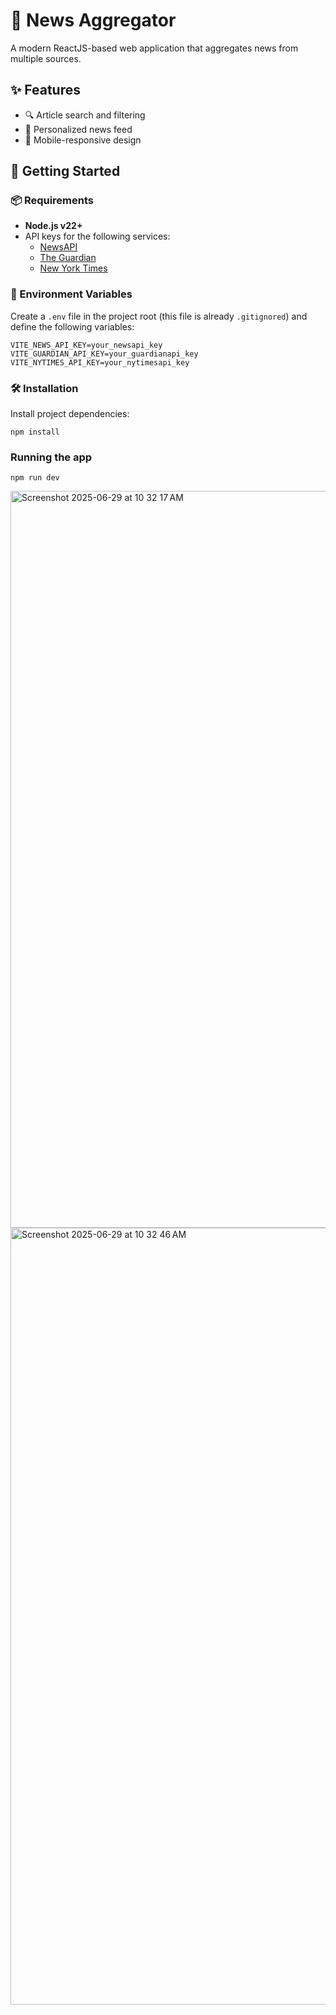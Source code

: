 # 📰 News Aggregator  
A modern ReactJS-based web application that aggregates news from multiple sources.

## ✨ Features  
- 🔍 Article search and filtering  
- 🧠 Personalized news feed  
- 📱 Mobile-responsive design  

## 🚀 Getting Started

### 📦 Requirements  
- **Node.js v22+**  
- API keys for the following services:
  - [NewsAPI](https://newsapi.org/)
  - [The Guardian](https://open-platform.theguardian.com/)
  - [New York Times](https://developer.nytimes.com/)

### 🔐 Environment Variables  
Create a `.env` file in the project root (this file is already `.gitignored`) and define the following variables:

```env
VITE_NEWS_API_KEY=your_newsapi_key
VITE_GUARDIAN_API_KEY=your_guardianapi_key
VITE_NYTIMES_API_KEY=your_nytimesapi_key
```

### 🛠 Installation
Install project dependencies:

```
npm install
```

### Running the app

```
npm run dev
```

<img width="1179" alt="Screenshot 2025-06-29 at 10 32 17 AM" src="https://github.com/user-attachments/assets/9ac13a49-f2f2-42cb-8e7a-b8f268b724bd" />

<img width="1243" alt="Screenshot 2025-06-29 at 10 32 46 AM" src="https://github.com/user-attachments/assets/299eef2f-17b6-4948-b119-b9b62beb4a27" />






